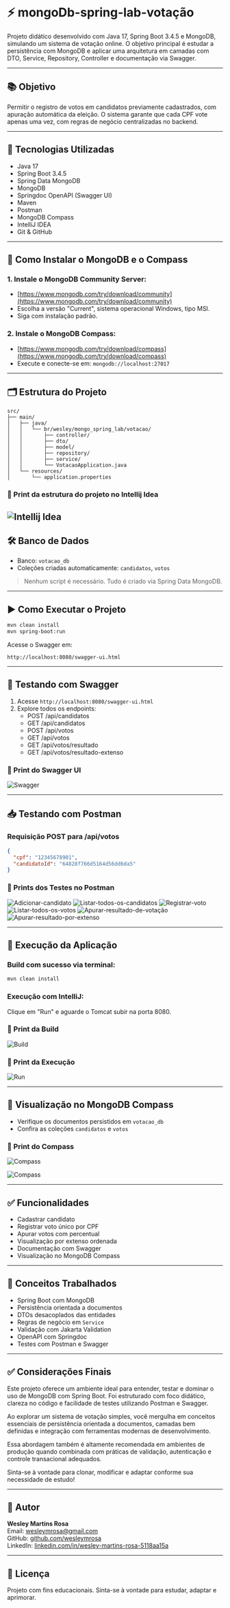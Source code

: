 
# ⚡ mongoDb-spring-lab-votação

Projeto didático desenvolvido com Java 17, Spring Boot 3.4.5 e MongoDB, simulando um sistema de votação online. O objetivo principal é estudar a persistência com MongoDB e aplicar uma arquitetura em camadas com DTO, Service, Repository, Controller e documentação via Swagger.

---

## 📚 Objetivo

Permitir o registro de votos em candidatos previamente cadastrados, com apuração automática da eleição. O sistema garante que cada CPF vote apenas uma vez, com regras de negócio centralizadas no backend.

---

## 🚀 Tecnologias Utilizadas

- Java 17  
- Spring Boot 3.4.5  
- Spring Data MongoDB  
- MongoDB  
- Springdoc OpenAPI (Swagger UI)  
- Maven  
- Postman  
- MongoDB Compass  
- IntelliJ IDEA  
- Git & GitHub  

---

## 💾 Como Instalar o MongoDB e o Compass

### 1. Instale o MongoDB Community Server:
- [https://www.mongodb.com/try/download/community](https://www.mongodb.com/try/download/community)
- Escolha a versão "Current", sistema operacional Windows, tipo MSI.
- Siga com instalação padrão.

### 2. Instale o MongoDB Compass:
- [https://www.mongodb.com/try/download/compass](https://www.mongodb.com/try/download/compass)
- Execute e conecte-se em: `mongodb://localhost:27017`

---

## 🗂️ Estrutura do Projeto

```
src/
├── main/
│   ├── java/
│   │   └── br/wesley/mongo_spring_lab/votacao/
│   │       ├── controller/
│   │       ├── dto/
│   │       ├── model/
│   │       ├── repository/
│   │       ├── service/
│   │       └── VotacaoApplication.java
│   └── resources/
│       └── application.properties
```
### 📸 Print da estrutura do projeto no Intellij Idea
![Intellij Idea](Prints/Estrutura-no-Intellij-idea.png)
---

## 🛠️ Banco de Dados

- Banco: `votacao_db`
- Coleções criadas automaticamente: `candidatos`, `votos`

> Nenhum script é necessário. Tudo é criado via Spring Data MongoDB.

---

## ▶️ Como Executar o Projeto

```bash
mvn clean install
mvn spring-boot:run
```

Acesse o Swagger em:
```
http://localhost:8080/swagger-ui.html
```

---

## 📌 Testando com Swagger

1. Acesse `http://localhost:8080/swagger-ui.html`
2. Explore todos os endpoints:
   - POST /api/candidatos
   - GET /api/candidatos
   - POST /api/votos
   - GET /api/votos
   - GET /api/votos/resultado
   - GET /api/votos/resultado-extenso

### 📸 Print do Swagger UI
![Swagger](Prints/Swagger.png)

---

## 📥 Testando com Postman

### Requisição POST para /api/votos
```json
{
  "cpf": "12345678901",
  "candidatoId": "64828f766d5164d56dd6da5"
}
```

### 📸 Prints dos Testes no Postman
![Adicionar-candidato](Prints/Adicionar-candidato.png)
![Listar-todos-os-candidatos](Prints/Listar-todos-os-candidatos.png)
![Registrar-voto](Prints/Registrar-voto.png)
![Listar-todos-os-votos](Prints/Listar-todos-os-votos.png)
![Apurar-resultado-de-votação](Prints/Apurar-resultado-de-votação.png)
![Apurar-resultado-por-extenso](Prints/Apurar-resultado-por-extenso.png)

---

## 📲 Execução da Aplicação

### Build com sucesso via terminal:
```bash
mvn clean install
```

### Execução com IntelliJ:
Clique em "Run" e aguarde o Tomcat subir na porta 8080.

### 📸 Print da Build
![Build](Prints/Build-do-sistema.png)

### 📸 Print da Execução
![Run](Prints/Execução-do-sistema.png)

---

## 📂 Visualização no MongoDB Compass

- Verifique os documentos persistidos em `votacao_db`
- Confira as coleções `candidatos` e `votos`

### 📸 Print do Compass
![Compass](Prints/tabela-candidatos.png)

![Compass](Prints/tabela-votos.png)

---

## ✅ Funcionalidades

- Cadastrar candidato
- Registrar voto único por CPF
- Apurar votos com percentual
- Visualização por extenso ordenada
- Documentação com Swagger
- Visualização no MongoDB Compass

---

## 🧠 Conceitos Trabalhados

- Spring Boot com MongoDB
- Persistência orientada a documentos
- DTOs desacoplados das entidades
- Regras de negócio em `Service`
- Validação com Jakarta Validation
- OpenAPI com Springdoc
- Testes com Postman e Swagger

---

## ✅ Considerações Finais

Este projeto oferece um ambiente ideal para entender, testar e dominar o uso de MongoDB com Spring Boot. Foi estruturado com foco didático, clareza no código e facilidade de testes utilizando Postman e Swagger.

Ao explorar um sistema de votação simples, você mergulha em conceitos essenciais de persistência orientada a documentos, camadas bem definidas e integração com ferramentas modernas de desenvolvimento.

Essa abordagem também é altamente recomendada em ambientes de produção quando combinada com práticas de validação, autenticação e controle transacional adequados.

Sinta-se à vontade para clonar, modificar e adaptar conforme sua necessidade de estudo!

---

## 👤 Autor

**Wesley Martins Rosa**  
Email: wesleymrosa@gmail.com  
GitHub: [github.com/wesleymrosa](https://github.com/wesleymrosa)  
LinkedIn: [linkedin.com/in/wesley-martins-rosa-5118aa15a](https://linkedin.com/in/wesley-martins-rosa-5118aa15a)

---

## 📅 Licença

Projeto com fins educacionais. Sinta-se à vontade para estudar, adaptar e aprimorar.


